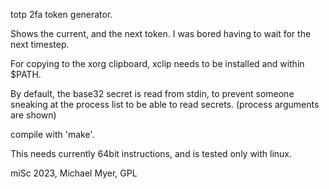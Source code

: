 totp 2fa token generator.


Shows the current, and the next token. I was bored having to wait for the next timestep.

For copying to the xorg clipboard, xclip needs to be installed and within $PATH.

By default, the base32 secret is read from stdin,
to prevent someone sneaking at the process list to be able
to read secrets. (process arguments are shown)



compile with 'make'.


This needs currently 64bit instructions,
and is tested only with linux.





miSc 2023, Michael Myer, GPL

